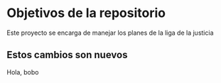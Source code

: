 # Objetivos de la repositorio

Este proyecto se encarga de manejar los planes de la liga de la justicia


## Estos cambios son nuevos

Hola, bobo